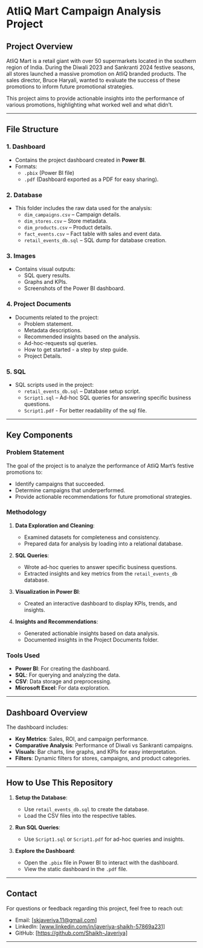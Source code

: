 # AtliQ Mart Campaign Analysis Project

## Project Overview
AtliQ Mart is a retail giant with over 50 supermarkets located in the southern region of India. During the Diwali 2023 and Sankranti 2024 festive seasons, all stores launched a massive promotion on AtliQ branded products. The sales director, Bruce Haryali, wanted to evaluate the success of these promotions to inform future promotional strategies.

This project aims to provide actionable insights into the performance of various promotions, highlighting what worked well and what didn’t.

---

## File Structure

### 1. **Dashboard**
   - Contains the project dashboard created in **Power BI**.
   - Formats:
     - `.pbix` (Power BI file)
     - `.pdf` (Dashboard exported as a PDF for easy sharing).

### 2. **Database**
   - This folder includes the raw data used for the analysis:
     - `dim_campaigns.csv` – Campaign details.
     - `dim_stores.csv` – Store metadata.
     - `dim_products.csv` – Product details.
     - `fact_events.csv` – Fact table with sales and event data.
     - `retail_events_db.sql` – SQL dump for database creation.

### 3. **Images**
   - Contains visual outputs:
     - SQL query results.
     - Graphs and KPIs.
     - Screenshots of the Power BI dashboard.

### 4. **Project Documents**
   - Documents related to the project:
     - Problem statement.
     - Metadata descriptions.
     - Recommended insights based on the analysis.
     - Ad-hoc-requests sql queries.
     - How to get started - a step by step guide.
     - Project Details.

### 5. **SQL**
   - SQL scripts used in the project:
     - `retail_events_db.sql` – Database setup script.
     - `Script1.sql` – Ad-hoc SQL queries for answering specific business questions.
     - `Script1.pdf` - For better readability of the sql file.

---

## Key Components

### Problem Statement
The goal of the project is to analyze the performance of AtliQ Mart’s festive promotions to:
- Identify campaigns that succeeded.
- Determine campaigns that underperformed.
- Provide actionable recommendations for future promotional strategies.

### Methodology
1. **Data Exploration and Cleaning**:
   - Examined datasets for completeness and consistency.
   - Prepared data for analysis by loading into a relational database.

2. **SQL Queries**:
   - Wrote ad-hoc queries to answer specific business questions.
   - Extracted insights and key metrics from the `retail_events_db` database.

3. **Visualization in Power BI**:
   - Created an interactive dashboard to display KPIs, trends, and insights.

4. **Insights and Recommendations**:
   - Generated actionable insights based on data analysis.
   - Documented insights in the Project Documents folder.

### Tools Used
- **Power BI**: For creating the dashboard.
- **SQL**: For querying and analyzing the data.
- **CSV**: Data storage and preprocessing.
- **Microsoft Excel**: For data exploration.

---

## Dashboard Overview
The dashboard includes:
- **Key Metrics**: Sales, ROI, and campaign performance.
- **Comparative Analysis**: Performance of Diwali vs Sankranti campaigns.
- **Visuals**: Bar charts, line graphs, and KPIs for easy interpretation.
- **Filters**: Dynamic filters for stores, campaigns, and product categories.

---

## How to Use This Repository
1. **Setup the Database**:
   - Use `retail_events_db.sql` to create the database.
   - Load the CSV files into the respective tables.

2. **Run SQL Queries**:
   - Use `Script1.sql` or `Script1.pdf` for ad-hoc queries and insights.

3. **Explore the Dashboard**:
   - Open the `.pbix` file in Power BI to interact with the dashboard.
   - View the static dashboard in the `.pdf` file.

---

## Contact
For questions or feedback regarding this project, feel free to reach out:

* Email: [skjaveriya.11@gmail.com]
* LinkedIn: [www.linkedin.com/in/javeriya-shaikh-57869a231]
* GitHub: [https://github.com/Shaikh-Javeriya]


---
